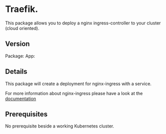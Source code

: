 # Traefik.

This package allows you to deploy a nginx ingress-controller to your cluster (cloud oriented).

## Version

Package: 
App:

## Details

This package will create a deployment for nginx-ingress with a service.

For more information about nginx-ingress please have a look at the [documentation](https://github.com/kubernetes/ingress-nginx)

## Prerequisites

No prerequisite beside a working Kubernetes cluster.